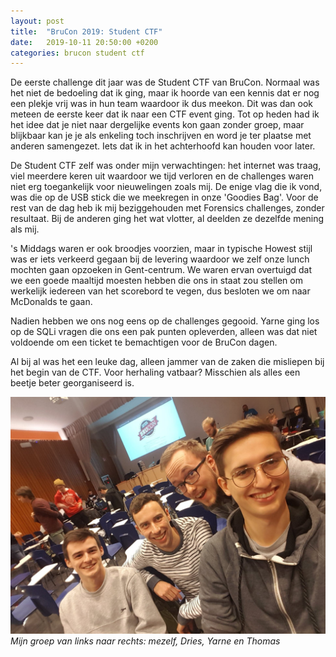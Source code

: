 ```yaml
---
layout: post
title:  "BruCon 2019: Student CTF"
date:   2019-10-11 20:50:00 +0200
categories: brucon student ctf
---
```


De eerste challenge dit jaar was de Student CTF van BruCon. Normaal was het niet de bedoeling dat ik ging, maar ik hoorde van een kennis dat er nog een plekje vrij was in hun team waardoor ik dus meekon. Dit was dan ook meteen de eerste keer dat ik naar een CTF event ging. Tot op heden had ik het idee dat je niet naar dergelijke events kon gaan zonder groep, maar blijkbaar kan je je als enkeling toch inschrijven en word je ter plaatse met anderen samengezet. Iets dat ik in het achterhoofd kan houden voor later.

De Student CTF zelf was onder mijn verwachtingen: het internet was traag, viel meerdere keren uit waardoor we tijd verloren en de challenges waren niet erg toegankelijk voor nieuwelingen zoals mij. De enige vlag die ik vond, was die op de USB stick die we meekregen in onze 'Goodies Bag'. Voor de rest van de dag heb ik mij beziggehouden met Forensics challenges, zonder resultaat. Bij de anderen ging het wat vlotter, al deelden ze dezelfde mening als mij.

's Middags waren er ook broodjes voorzien, maar in typische Howest stijl was er iets verkeerd gegaan bij de levering waardoor we zelf onze lunch mochten gaan opzoeken in Gent-centrum. We waren ervan overtuigd dat we een goede maaltijd moesten hebben die ons in staat zou stellen om werkelijk iedereen van het scorebord te vegen, dus besloten we om naar McDonalds te gaan. 

Nadien hebben we ons nog eens op de challenges gegooid. Yarne ging los op de SQLi vragen die ons een pak punten opleverden, alleen was dat niet voldoende om een ticket te bemachtigen voor de BruCon dagen.

Al bij al was het een leuke dag, alleen jammer van de zaken die misliepen bij het begin van de CTF. Voor herhaling vatbaar? Misschien als alles een beetje beter georganiseerd is.

![Groep](/assets/group.jpg)
*Mijn groep van links naar rechts: mezelf, Dries, Yarne en Thomas*